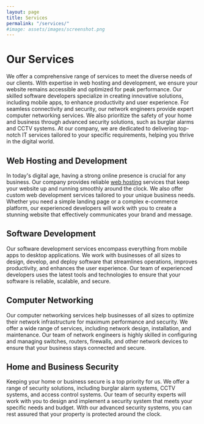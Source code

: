 ```yaml
---
layout: page
title: Services
permalink: "/services/"
#image: assets/images/screenshot.png
---
```


<div class="text-center">
    <h1 class="display-5 fw-bold">Our Services</h1>
        <div class="mx-auto">
            <p class="fs-5 mb-4 text-secondary">We offer a comprehensive range of services to meet the diverse needs of our clients. With expertise in web hosting and development, we ensure your website remains accessible and optimized for peak performance. Our skilled software developers specialize in creating innovative solutions, including mobile apps, to enhance productivity and user experience. For seamless connectivity and security, our network engineers provide expert computer networking services. We also prioritize the safety of your home and business through advanced security solutions, such as burglar alarms and CCTV systems. At our company, we are dedicated to delivering top-notch IT services tailored to your specific requirements, helping you thrive in the digital world.</p>
        </div>
</div>

## Web Hosting and Development

In today's digital age, having a strong online presence is crucial for any business. Our company provides reliable <a href="https://hosting.uslayer.com/" target="_blank">web hosting</a> services that keep your website up and running smoothly around the clock. We also offer custom web development services tailored to your unique business needs. Whether you need a simple landing page or a complex e-commerce platform, our experienced developers will work with you to create a stunning website that effectively communicates your brand and message.

## Software Development

Our software development services encompass everything from mobile apps to desktop applications. We work with businesses of all sizes to design, develop, and deploy software that streamlines operations, improves productivity, and enhances the user experience. Our team of experienced developers uses the latest tools and technologies to ensure that your software is reliable, scalable, and secure.

## Computer Networking

Our computer networking services help businesses of all sizes to optimize their network infrastructure for maximum performance and security. We offer a wide range of services, including network design, installation, and maintenance. Our team of network engineers is highly skilled in configuring and managing switches, routers, firewalls, and other network devices to ensure that your business stays connected and secure.

## Home and Business Security

Keeping your home or business secure is a top priority for us. We offer a range of security solutions, including burglar alarm systems, CCTV systems, and access control systems. Our team of security experts will work with you to design and implement a security system that meets your specific needs and budget. With our advanced security systems, you can rest assured that your property is protected around the clock.
